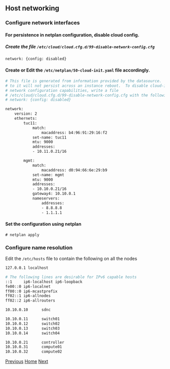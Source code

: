 ## Host networking
### Configure network interfaces
#### For persistence in netplan configuration, disable cloud config.
##### Create the file ```/etc/cloud/cloud.cfg.d/99-disable-network-config.cfg```

```bash
network: {config: disabled}
```

#### Create or Edit the ```/etc/netplan/50-cloud-init.yaml``` file accordingly.
```bash
# This file is generated from information provided by the datasource.  Changes
# to it will not persist across an instance reboot.  To disable cloud-init's
# network configuration capabilities, write a file
# /etc/cloud/cloud.cfg.d/99-disable-network-config.cfg with the following:
# network: {config: disabled}

network:
    version: 2
    ethernets:
        tuc11:
            match:
                macaddress: b4:96:91:29:16:f2
            set-name: tuc11
            mtu: 9000
            addresses:
            - 10.11.0.21/16

        mgmt:
            match:
                macaddress: d0:94:66:6e:29:b9
            set-name: mgmt
            mtu: 9000
            addresses:
            - 10.10.0.21/16
            gateway4: 10.10.0.1
            nameservers:
                addresses:
                - 8.8.8.8
                - 1.1.1.1
```

#### Set the configuration using netplan
```
# netplan apply
```

### Configure name resolution
Edit the ```/etc/hosts``` file to contain the following on all the nodes
```bash
127.0.0.1 localhost

# The following lines are desirable for IPv6 capable hosts
::1     ip6-localhost ip6-loopback
fe00::0 ip6-localnet
ff00::0 ip6-mcastprefix
ff02::1 ip6-allnodes
ff02::2 ip6-allrouters

10.10.0.10      sdnc

10.10.0.11      switch01
10.10.0.12      switch02
10.10.0.13      switch03
10.10.0.14      switch04

10.10.0.21      controller
10.10.0.31      compute01
10.10.0.32      compute02
```

[Previous](../initial-setup/ssh.md#setup-ssh-keys)
[Home](../README.md#environment-setup)
[Next](ntp.md#network-time-protocol-ntp)